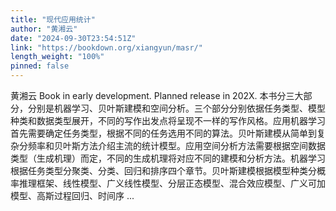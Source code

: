 ```yaml
---
title: "现代应用统计"
author: "黄湘云"
date: "2024-09-30T23:54:51Z"
link: "https://bookdown.org/xiangyun/masr/"
length_weight: "100%"
pinned: false
---
```


黄湘云 Book in early development. Planned release in 202X. 本书分三大部分，分别是机器学习、贝叶斯建模和空间分析。三个部分分别依据任务类型、模型种类和数据类型展开，不同的写作出发点将呈现不一样的写作风格。应用机器学习首先需要确定任务类型，根据不同的任务选用不同的算法。贝叶斯建模从简单到复杂分频率和贝叶斯方法介绍主流的统计模型。应用空间分析方法需要根据空间数据类型（生成机理）而定，不同的生成机理将对应不同的建模和分析方法。机器学习根据任务类型分聚类、分类、回归和排序四个章节。贝叶斯建模根据模型种类分概率推理框架、线性模型、广义线性模型、分层正态模型、混合效应模型、广义可加模型、高斯过程回归、时间序 ...
